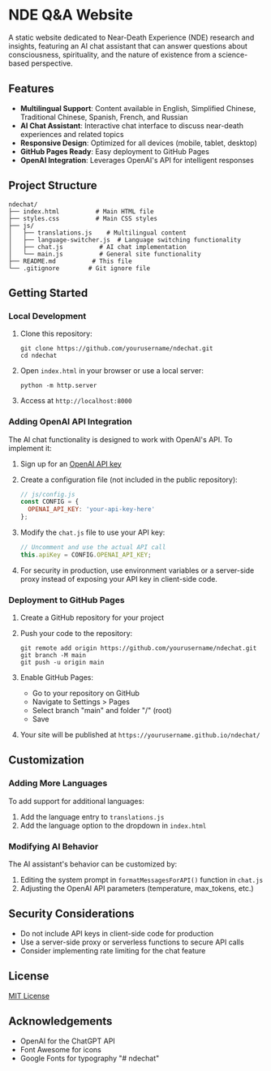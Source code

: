 # NDE Q&A Website

A static website dedicated to Near-Death Experience (NDE) research and insights, featuring an AI chat assistant that can answer questions about consciousness, spirituality, and the nature of existence from a science-based perspective.

## Features

- **Multilingual Support**: Content available in English, Simplified Chinese, Traditional Chinese, Spanish, French, and Russian
- **AI Chat Assistant**: Interactive chat interface to discuss near-death experiences and related topics
- **Responsive Design**: Optimized for all devices (mobile, tablet, desktop)
- **GitHub Pages Ready**: Easy deployment to GitHub Pages
- **OpenAI Integration**: Leverages OpenAI's API for intelligent responses

## Project Structure

```
ndechat/
├── index.html          # Main HTML file
├── styles.css          # Main CSS styles
├── js/
│   ├── translations.js    # Multilingual content
│   ├── language-switcher.js  # Language switching functionality
│   ├── chat.js          # AI chat implementation
│   └── main.js          # General site functionality
├── README.md          # This file
└── .gitignore        # Git ignore file
```

## Getting Started

### Local Development

1. Clone this repository:
   ```
   git clone https://github.com/yourusername/ndechat.git
   cd ndechat
   ```

2. Open `index.html` in your browser or use a local server:
   ```
   python -m http.server
   ```

3. Access at `http://localhost:8000`

### Adding OpenAI API Integration

The AI chat functionality is designed to work with OpenAI's API. To implement it:

1. Sign up for an [OpenAI API key](https://platform.openai.com/)

2. Create a configuration file (not included in the public repository):
   ```javascript
   // js/config.js
   const CONFIG = {
     OPENAI_API_KEY: 'your-api-key-here'
   };
   ```

3. Modify the `chat.js` file to use your API key:
   ```javascript
   // Uncomment and use the actual API call
   this.apiKey = CONFIG.OPENAI_API_KEY;
   ```

4. For security in production, use environment variables or a server-side proxy instead of exposing your API key in client-side code.

### Deployment to GitHub Pages

1. Create a GitHub repository for your project

2. Push your code to the repository:
   ```
   git remote add origin https://github.com/yourusername/ndechat.git
   git branch -M main
   git push -u origin main
   ```

3. Enable GitHub Pages:
   - Go to your repository on GitHub
   - Navigate to Settings > Pages
   - Select branch "main" and folder "/" (root)
   - Save

4. Your site will be published at `https://yourusername.github.io/ndechat/`

## Customization

### Adding More Languages

To add support for additional languages:

1. Add the language entry to `translations.js`
2. Add the language option to the dropdown in `index.html`

### Modifying AI Behavior

The AI assistant's behavior can be customized by:

1. Editing the system prompt in `formatMessagesForAPI()` function in `chat.js`
2. Adjusting the OpenAI API parameters (temperature, max_tokens, etc.)

## Security Considerations

- Do not include API keys in client-side code for production
- Use a server-side proxy or serverless functions to secure API calls
- Consider implementing rate limiting for the chat feature

## License

[MIT License](LICENSE)

## Acknowledgements

- OpenAI for the ChatGPT API
- Font Awesome for icons
- Google Fonts for typography "# ndechat" 
